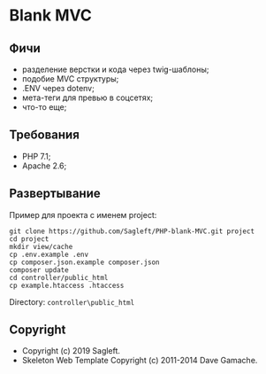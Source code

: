 # Blank MVC

## Фичи

* разделение верстки и кода через twig-шаблоны;
* подобие MVC структуры;
* .ENV через dotenv;
* мета-теги для превью в соцсетях;
* что-то еще;

## Требования
* PHP 7.1;
* Apache 2.6;

## Развертывание

Пример для проекта с именем project:

```
git clone https://github.com/Sagleft/PHP-blank-MVC.git project
cd project
mkdir view/cache
cp .env.example .env
cp composer.json.example composer.json
composer update
cd controller/public_html
cp example.htaccess .htaccess
```

Directory: ``` controller\public_html ```


## Copyright

* Copyright (c) 2019 Sagleft.
* Skeleton Web Template Copyright (c) 2011-2014 Dave Gamache.
